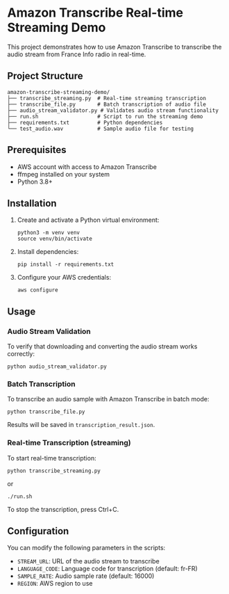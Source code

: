 # Amazon Transcribe Real-time Streaming Demo

This project demonstrates how to use Amazon Transcribe to transcribe the audio stream from France Info radio in real-time.

## Project Structure

```
amazon-transcribe-streaming-demo/
├── transcribe_streaming.py  # Real-time streaming transcription
├── transcribe_file.py       # Batch transcription of audio file
├── audio_stream_validator.py # Validates audio stream functionality
├── run.sh                   # Script to run the streaming demo
├── requirements.txt         # Python dependencies
└── test_audio.wav           # Sample audio file for testing
```

## Prerequisites

- AWS account with access to Amazon Transcribe
- ffmpeg installed on your system
- Python 3.8+

## Installation

1. Create and activate a Python virtual environment:
   ```
   python3 -m venv venv
   source venv/bin/activate
   ```
2. Install dependencies:
   ```
   pip install -r requirements.txt
   ```
3. Configure your AWS credentials:
   ```
   aws configure
   ```

## Usage

### Audio Stream Validation
To verify that downloading and converting the audio stream works correctly:
```
python audio_stream_validator.py
```

### Batch Transcription
To transcribe an audio sample with Amazon Transcribe in batch mode:
```
python transcribe_file.py
```
Results will be saved in `transcription_result.json`.

### Real-time Transcription (streaming)
To start real-time transcription:
```
python transcribe_streaming.py
```
or
```
./run.sh
```

To stop the transcription, press Ctrl+C.

## Configuration

You can modify the following parameters in the scripts:

- `STREAM_URL`: URL of the audio stream to transcribe
- `LANGUAGE_CODE`: Language code for transcription (default: fr-FR)
- `SAMPLE_RATE`: Audio sample rate (default: 16000)
- `REGION`: AWS region to use
